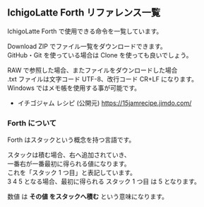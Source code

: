 ## IchigoLatte Forth リファレンス一覧

IchigoLatte Forth で使用できる命令を一覧しています。

Download ZIP でファイル一覧をダウンロードできます。\
GitHub・Git を使っている場合は Clone を使っても良いでしょう。

RAW で参照した場合、またファイルをダウンロードした場合\
.txt ファイルは文字コード UTF-8、改行コード CR+LF になります。\
Windows ではメモ帳を使用する事が可能です。

* イチゴジャム レシピ (公開元) https://15jamrecipe.jimdo.com/

### Forth について

Forth はスタックという概念を持つ言語です。

スタックは積む場合、右へ追加されていき、\
一番右が一番最初に得られる値になります。\
これを「スタック 1 つ目」と表記しています。\
3 4 5 となる場合、最初に得られる スタック 1 つ目 は 5 となります。

数値 は **その値 をスタックへ積む** という意味になります。
